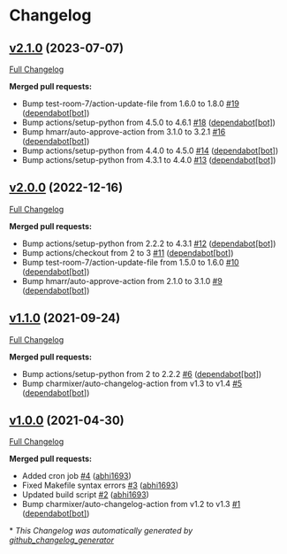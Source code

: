# Changelog

## [v2.1.0](https://github.com/Onemind-Services-LLC/kubernetes-json-schema/tree/v2.1.0) (2023-07-07)

[Full Changelog](https://github.com/Onemind-Services-LLC/kubernetes-json-schema/compare/v2.0.0...v2.1.0)

**Merged pull requests:**

- Bump test-room-7/action-update-file from 1.6.0 to 1.8.0 [\#19](https://github.com/Onemind-Services-LLC/kubernetes-json-schema/pull/19) ([dependabot[bot]](https://github.com/apps/dependabot))
- Bump actions/setup-python from 4.5.0 to 4.6.1 [\#18](https://github.com/Onemind-Services-LLC/kubernetes-json-schema/pull/18) ([dependabot[bot]](https://github.com/apps/dependabot))
- Bump hmarr/auto-approve-action from 3.1.0 to 3.2.1 [\#16](https://github.com/Onemind-Services-LLC/kubernetes-json-schema/pull/16) ([dependabot[bot]](https://github.com/apps/dependabot))
- Bump actions/setup-python from 4.4.0 to 4.5.0 [\#14](https://github.com/Onemind-Services-LLC/kubernetes-json-schema/pull/14) ([dependabot[bot]](https://github.com/apps/dependabot))
- Bump actions/setup-python from 4.3.1 to 4.4.0 [\#13](https://github.com/Onemind-Services-LLC/kubernetes-json-schema/pull/13) ([dependabot[bot]](https://github.com/apps/dependabot))

## [v2.0.0](https://github.com/Onemind-Services-LLC/kubernetes-json-schema/tree/v2.0.0) (2022-12-16)

[Full Changelog](https://github.com/Onemind-Services-LLC/kubernetes-json-schema/compare/v1.1.0...v2.0.0)

**Merged pull requests:**

- Bump actions/setup-python from 2.2.2 to 4.3.1 [\#12](https://github.com/Onemind-Services-LLC/kubernetes-json-schema/pull/12) ([dependabot[bot]](https://github.com/apps/dependabot))
- Bump actions/checkout from 2 to 3 [\#11](https://github.com/Onemind-Services-LLC/kubernetes-json-schema/pull/11) ([dependabot[bot]](https://github.com/apps/dependabot))
- Bump test-room-7/action-update-file from 1.5.0 to 1.6.0 [\#10](https://github.com/Onemind-Services-LLC/kubernetes-json-schema/pull/10) ([dependabot[bot]](https://github.com/apps/dependabot))
- Bump hmarr/auto-approve-action from 2.1.0 to 3.1.0 [\#9](https://github.com/Onemind-Services-LLC/kubernetes-json-schema/pull/9) ([dependabot[bot]](https://github.com/apps/dependabot))

## [v1.1.0](https://github.com/Onemind-Services-LLC/kubernetes-json-schema/tree/v1.1.0) (2021-09-24)

[Full Changelog](https://github.com/Onemind-Services-LLC/kubernetes-json-schema/compare/v1.0.0...v1.1.0)

**Merged pull requests:**

- Bump actions/setup-python from 2 to 2.2.2 [\#6](https://github.com/Onemind-Services-LLC/kubernetes-json-schema/pull/6) ([dependabot[bot]](https://github.com/apps/dependabot))
- Bump charmixer/auto-changelog-action from v1.3 to v1.4 [\#5](https://github.com/Onemind-Services-LLC/kubernetes-json-schema/pull/5) ([dependabot[bot]](https://github.com/apps/dependabot))

## [v1.0.0](https://github.com/Onemind-Services-LLC/kubernetes-json-schema/tree/v1.0.0) (2021-04-30)

[Full Changelog](https://github.com/Onemind-Services-LLC/kubernetes-json-schema/compare/ae92552452ef9ab30958159294df92d35f813850...v1.0.0)

**Merged pull requests:**

- Added cron job [\#4](https://github.com/Onemind-Services-LLC/kubernetes-json-schema/pull/4) ([abhi1693](https://github.com/abhi1693))
- Fixed Makefile syntax errors [\#3](https://github.com/Onemind-Services-LLC/kubernetes-json-schema/pull/3) ([abhi1693](https://github.com/abhi1693))
- Updated build script [\#2](https://github.com/Onemind-Services-LLC/kubernetes-json-schema/pull/2) ([abhi1693](https://github.com/abhi1693))
- Bump charmixer/auto-changelog-action from v1.2 to v1.3 [\#1](https://github.com/Onemind-Services-LLC/kubernetes-json-schema/pull/1) ([dependabot[bot]](https://github.com/apps/dependabot))



\* *This Changelog was automatically generated by [github_changelog_generator](https://github.com/github-changelog-generator/github-changelog-generator)*
